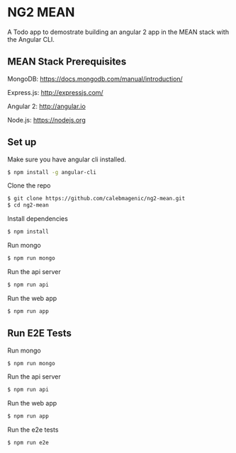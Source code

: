 # NG2 MEAN

A Todo app to demostrate building an angular 2 app in the MEAN stack with the Angular CLI.

## MEAN Stack Prerequisites
MongoDB: https://docs.mongodb.com/manual/introduction/

Express.js: http://expressjs.com/

Angular 2: http://angular.io

Node.js: https://nodejs.org

## Set up
Make sure you have angular cli installed.
```bash
$ npm install -g angular-cli
```

Clone the repo
```bash
$ git clone https://github.com/calebmagenic/ng2-mean.git
$ cd ng2-mean
```

Install dependencies
```bash
$ npm install
```

Run mongo
```bash
$ npm run mongo
```

Run the api server
```bash
$ npm run api
```

Run the web app
```bash
$ npm run app
```

## Run E2E Tests
Run mongo
```bash
$ npm run mongo
```

Run the api server
```bash
$ npm run api
```

Run the web app
```bash
$ npm run app
```

Run the e2e tests
```bash
$ npm run e2e
```